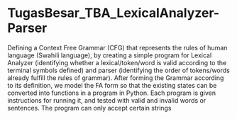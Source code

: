 # TugasBesar_TBA_LexicalAnalyzer-Parser
Defining a Context Free Grammar (CFG) that represents the rules of human language (Swahili language), by creating a simple program for Lexical Analyzer (identifying whether a lexical/token/word is valid according to the terminal symbols defined) and parser (identifying the order of tokens/words already fulfill the rules of grammar). After forming the Grammar according to its definition, we model the FA form so that the existing states can be converted into functions in a program in Python. Each program is given instructions for running it, and tested with valid and invalid words or sentences. The program can only accept certain strings
